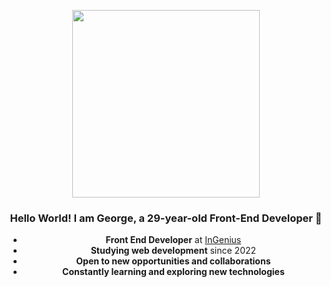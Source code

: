 

<p align="center">
  <img src="https://firebasestorage.googleapis.com/v0/b/svitlospace-b21f8.appspot.com/o/portfolio%2Ffreepik__upload__95404.png?alt=media&token=e70f536a-e669-41ad-b1bb-4576c2a634a3" width="300">
</p>

<div align="center">

### Hello World! I am **George**, a 29-year-old **Front-End Developer** 🚀  

- **Front End Developer** at [InGenius](https://www.linkedin.com/company/thisisingenius/posts/?feedView=all)  
- **Studying web development** since 2022  
- **Open to new opportunities and collaborations**  
- **Constantly learning and exploring new technologies**  

